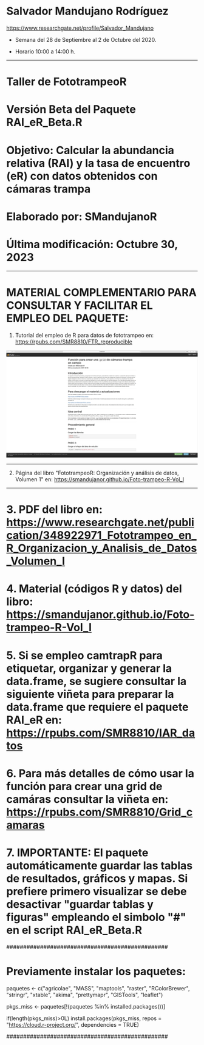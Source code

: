 # Salvador Mandujano Rodríguez

 <https://www.researchgate.net/profile/Salvador_Mandujano>

- Semana del 28 de Septiembre al 2 de Octubre del 2020.

- Horario 10:00 a 14:00 h.

---

# Taller de FototrampeoR
# Versión Beta del Paquete RAI_eR_Beta.R 
# Objetivo: Calcular la abundancia relativa (RAI) y la tasa de encuentro (eR) con datos obtenidos con cámaras trampa
# Elaborado por: SMandujanoR
# Última modificación: Octubre 30, 2023

---


# MATERIAL COMPLEMENTARIO PARA CONSULTAR Y FACILITAR EL EMPLEO DEL PAQUETE:

1. Tutorial del empleo de R para datos de fototrampeo en: https://rpubs.com/SMR8810/FTR_reproducible

<img align="rigth" src="extras/f_3.jpg" alt="drawing" width="1000"/>

---

2. Página del libro "FototrampeoR: Organización y análisis de datos, Volumen 1" en: https://smandujanor.github.io/Foto-trampeo-R-Vol_I

---

# 3. PDF del libro en: https://www.researchgate.net/publication/348922971_Fototrampeo_en_R_Organizacion_y_Analisis_de_Datos_Volumen_I

# 4. Material (códigos R y datos) del libro: https://smandujanor.github.io/Foto-trampeo-R-Vol_I

# 5. Si se empleo camtrapR para etiquetar, organizar y generar la data.frame, se sugiere consultar la siguiente viñeta para preparar la data.frame que requiere el paquete RAI_eR en: https://rpubs.com/SMR8810/IAR_datos

# 6. Para más detalles de cómo usar la función para crear una grid de camáras consultar la viñeta en: https://rpubs.com/SMR8810/Grid_camaras

# 7. IMPORTANTE: El paquete automáticamente guardar las tablas de resultados, gráficos y mapas. Si prefiere primero visualizar se debe desactivar "guardar tablas y figuras" empleando el simbolo "#" en el script RAI_eR_Beta.R

################################################
# Previamente instalar los paquetes:

paquetes <- c("agricolae", "MASS", "maptools", "raster", "RColorBrewer", "stringr", "xtable", "akima", "prettymapr", "GISTools", "leaflet")

pkgs_miss <- paquetes[!(paquetes %in% 
                          installed.packages())]

if(length(pkgs_miss)>0L)
  install.packages(pkgs_miss, 
  repos = "https://cloud.r-project.org/", 
  dependencies = TRUE)

################################################
